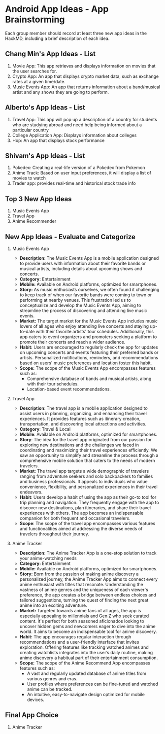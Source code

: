 Android App Ideas - App Brainstorming
===

Each group member should record at least three new app ideas in the HackMD, including a brief description of each idea.

## Chang Min's App Ideas - List
1. Movie App: This app retrieves and displays information on movies that the user searches for.
2. Crypto App: An app that displays crypto market data, such as exchange rates at a given time/date.
3. Music Events App: An app that returns information about a band/musical artist and any shows they are going to perform.


## Alberto's App Ideas - List
1. Travel App: This app will pop up a description of a country for students who are studying abroad and need help being informed about a particular country 
2. College Application App: Displays information about colleges
3. Hop: An app that displays stock performance 

## Shivam's App Ideas - List
1. Pokedex: Creating a real-life version of a Pokedex from Pokemon
2. Anime Track: Based on user input preferences, it will display a list of movies to watch 
3. Trader app: provides real-time and historical stock trade info

## Top 3 New App Ideas
1. Music Events App
2. Travel App
3. Anime Recommender

## New App Ideas - Evaluate and Categorize
1. Music Events App
   - **Description**: The Music Events App is a mobile application designed to provide users with information about their favorite bands or musical artists, including details about upcoming shows and concerts.
   - **Category:** Entertainment
   - **Mobile:** Available on Android platforms, optimized for smartphones.
   - **Story:** As music enthusiasts ourselves, we often found it challenging to keep track of when our favorite bands were coming to town or performing at nearby venues. This frustration led us to conceptualize and develop the Music Events App, aiming to streamline the process of discovering and attending live music events.
   - **Market:** The target market for the Music Events App includes music lovers of all ages who enjoy attending live concerts and staying up-to-date with their favorite artists' tour schedules. Additionally, this app caters to event organizers and promoters seeking a platform to promote their concerts and reach a wider audience.
   - **Habit:** Users are encouraged to regularly check the app for updates on upcoming concerts and events featuring their preferred bands or artists. Personalized notifications, reminders, and recommendations based on users' music preferences and location foster this habit.
   - **Scope:** The scope of the Music Events App encompasses features such as:
     - Comprehensive database of bands and musical artists, along with their tour schedules.
     - Location-based event recommendations.

2. Travel App
      - **Description**: The travel app is a mobile application designed to assist users in planning, organizing, and enhancing their travel experiences. It provides features such as itinerary creation, transportation, and discovering local attractions and activities.
    - **Category**: Travel & Local
    - **Mobile**: Available on Android platforms, optimized for smartphones.
    - **Story**: The idea for the travel app originated from our passion for exploring new destinations and the challenges we faced in coordinating and maximizing their travel experiences efficiently. We saw an opportunity to simplify and streamline the process through a comprehensive mobile solution that caters to the needs of modern travelers.
    - **Market**: The travel app targets a wide demographic of travelers ranging from adventure seekers and solo backpackers to families and business professionals. It appeals to individuals who value convenience, flexibility, and personalized experiences in their travel endeavors.
    - **Habit**: Users develop a habit of using the app as their go-to tool for trip planning and navigation. They frequently engage with the app to discover new destinations, plan itineraries, and share their travel experiences with others. The app becomes an indispensable companion for both frequent and occasional travelers.
    - **Scope**: The scope of the travel app encompasses various features and functionalities aimed at addressing the diverse needs of travelers throughout their journey. 

3. Anime Tracker
   - **Description**: The Anime Tracker App is a one-stop solution to track your anime-watching needs  
   - **Category:** Entertainment
   - **Mobile:** Available on Android platforms, optimized for smartphones.
   - **Story:** Born from the passion of making anime discovery a personalized journey, the Anime Tracker App aims to connect every anime enthusiast with titles that resonate. Understanding the vastness of anime genres and the uniqueness of each viewer's preference, the app creates a bridge between endless choices and tailored suggestions, turning the quest of finding the next great anime into an exciting adventure.
   - **Market:** Targeted towards anime fans of all ages, the app is especially appealing to millennials and Gen Z who seek curated content. It's perfect for both seasoned aficionados looking to uncover hidden gems and newcomers eager to dive into the anime world. It aims to become an indispensable tool for anime discovery. 
   - **Habit:** The app encourages regular interaction through recommendations and a user-friendly interface that invites exploration. Offering features like tracking watched animes and creating watchlists integrates into the user’s daily routine, making anime discovery a habitual part of their entertainment consumption.
   - **Scope:** The scope of the Anime Recommend App encompasses features such as:
     - A vast and regularly updated database of anime titles from various genres and eras.
     - User profiles where preferences can be fine-tuned and watched anime can be tracked.
     - An intuitive, easy-to-navigate design optimized for mobile devices.


## Final App Choice
1. Anime Tracker
